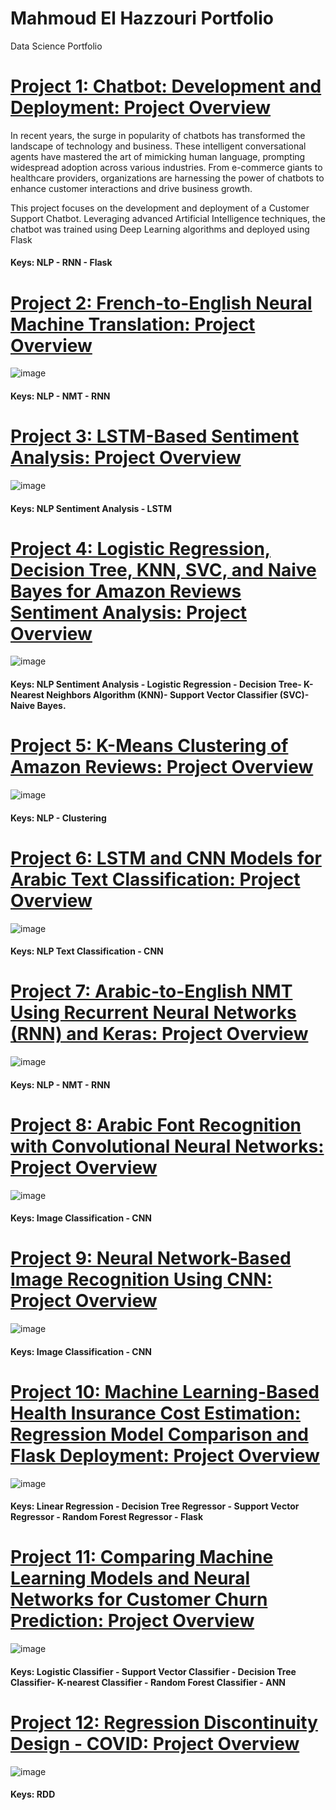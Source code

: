 # Mahmoud El Hazzouri Portfolio
Data Science Portfolio

# [Project 1: Chatbot: Development and Deployment: Project Overview](https://github.com/melhazzouri/Deep-Learning-Chatbot---DoorDash-Customer-Support)
In recent years, the surge in popularity of chatbots has transformed the landscape of technology and business. These intelligent conversational agents have mastered the art of mimicking human language, prompting widespread adoption across various industries. From e-commerce giants to healthcare providers, organizations are harnessing the power of chatbots to enhance customer interactions and drive business growth.

This project focuses on the development and deployment of a Customer Support Chatbot. Leveraging advanced Artificial Intelligence techniques, the chatbot was trained using Deep Learning algorithms and deployed using Flask

#### Keys: NLP - RNN - Flask

# [Project 2: French-to-English Neural Machine Translation: Project Overview](https://github.com/melhazzouri/French-To-English-NMT)

![image](https://user-images.githubusercontent.com/39967400/226723042-9711606c-38b4-4691-a1d4-d22c1aa7971e.png)
#### Keys: NLP - NMT - RNN


# [Project 3: LSTM-Based Sentiment Analysis: Project Overview](https://github.com/melhazzouri/LSTM-Amazon-Reviews)

![image](https://user-images.githubusercontent.com/39967400/226724309-1fc3bfb6-b5e9-44dc-bd53-8912f9b33112.png)

#### Keys:  NLP Sentiment Analysis  - LSTM

# [Project 4: Logistic Regression, Decision Tree, KNN, SVC, and Naive Bayes for Amazon Reviews Sentiment Analysis: Project Overview](https://github.com/melhazzouri/Amazon-Reviews-Sentiment)

![image](https://user-images.githubusercontent.com/39967400/226724026-c36e7f0b-c412-421e-9e4b-72763bd7119e.png)
#### Keys: NLP Sentiment Analysis - Logistic Regression - Decision Tree- K-Nearest Neighbors Algorithm (KNN)- Support Vector Classifier (SVC)- Naive Bayes. 




# [Project 5: K-Means Clustering of Amazon Reviews: Project Overview](https://github.com/melhazzouri/NLP---Amazon-Reviews)

![image](https://user-images.githubusercontent.com/39967400/226723451-3585df8f-de86-4690-a435-e142e090bd4b.png)
#### Keys: NLP - Clustering 


# [Project 6: LSTM and CNN Models for Arabic Text Classification: Project Overview](https://github.com/melhazzouri/Arabic-Text-Classification)

![image](https://user-images.githubusercontent.com/39967400/226724850-27a97801-9c93-4d19-bde8-4d5bf484232a.png)
#### Keys: NLP Text Classification - CNN


# [Project 7: Arabic-to-English NMT Using Recurrent Neural Networks (RNN) and Keras: Project Overview](https://github.com/melhazzouri/NMT-Arabic-To-English)

![image](https://user-images.githubusercontent.com/39967400/226725313-32fa2b2f-404e-4288-a370-4b895fe75b6a.png)

#### Keys: NLP - NMT - RNN

# [Project 8: Arabic Font Recognition with Convolutional Neural Networks: Project Overview](https://github.com/melhazzouri/Arabic-Font-Classification)

![image](https://user-images.githubusercontent.com/39967400/226725660-7c64d0f9-4645-46fd-8a98-d923207e93e9.png)

#### Keys: Image Classification - CNN

# [Project 9: Neural Network-Based Image Recognition Using CNN: Project Overview](https://github.com/melhazzouri/Deep-Learning-CNN-Bird-Classifier)

![image](https://user-images.githubusercontent.com/39967400/226726029-fbd5b425-7429-4dab-ad05-625e8552c09a.png)
#### Keys: Image Classification - CNN


# [Project 10: Machine Learning-Based Health Insurance Cost Estimation: Regression Model Comparison and Flask Deployment: Project Overview](https://github.com/melhazzouri/Health-Insurance-Estimator)

![image](https://user-images.githubusercontent.com/39967400/226726502-3b8f8ffd-9fa4-46b4-8755-8374c85aceba.png)
#### Keys: Linear Regression - Decision Tree Regressor - Support Vector Regressor -  Random Forest Regressor - Flask


# [Project 11: Comparing Machine Learning Models and Neural Networks for Customer Churn Prediction: Project Overview](https://github.com/melhazzouri/Churn_Analysis)

![image](https://user-images.githubusercontent.com/39967400/226726782-1397f292-a35a-4459-96e6-2eede65d3b67.png)
#### Keys:   Logistic Classifier - Support Vector Classifier - Decision Tree Classifier- K-nearest Classifier - Random Forest Classifier - ANN


# [Project 12:  Regression Discontinuity Design - COVID: Project Overview](https://github.com/melhazzouri/Regression-Discontinuity-Design-)


![image](https://user-images.githubusercontent.com/39967400/226727603-49bd8ab8-ee22-4c3a-9582-d386cda17aca.png)

#### Keys: RDD


